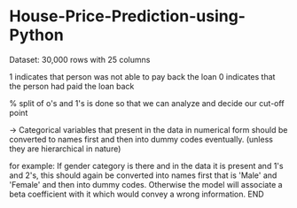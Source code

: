 # House-Price-Prediction-using-Python

Dataset: 30,000 rows with 25 columns

1 indicates that person was not able to pay back the loan
0 indicates that the person had paid the loan back

% split of o's and 1's is done so that we can analyze and decide our cut-off point

-> Categorical variables that present in the data in numerical form should be converted to names first and then into dummy codes eventually. (unless they are hierarchical in nature)

for example: If gender category is there and in the data it is present and 1's and 2's, this should again be converted into names first that is 'Male' and 'Female' and then into dummy codes. Otherwise the model will associate a beta coefficient with it which would convey a wrong information. 
END

